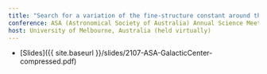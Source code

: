 ```yaml
---
title: "Search for a variation of the fine-structure constant around the supermassive Black Hole in our Galactic Centre"
conference: ASA (Astronomical Society of Australia) Annual Science Meeting
host: University of Melbourne, Australia (held virtually)
---
```

 * [Slides]({{ site.baseurl }}/slides/2107-ASA-GalacticCenter-compressed.pdf)
